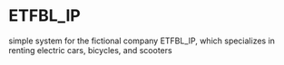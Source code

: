 # ETFBL_IP
simple system for the fictional company ETFBL_IP, which specializes in renting electric cars, bicycles, and scooters
